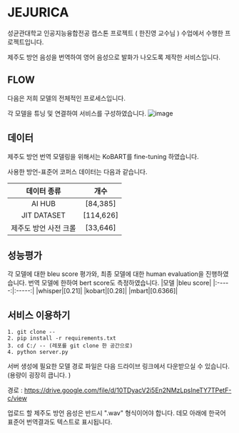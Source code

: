 # JEJURICA
성균관대학교 인공지능융합전공 캡스톤 프로젝트 ( 한진영 교수님 ) 수업에서 수행한 프로젝트입니다.  

제주도 방언 음성을 번역하여 영어 음성으로 발화가 나오도록 제작한 서비스입니다. 

## FLOW

다음은 저희 모델의 전체적인 프로세스입니다. 

각 모델을 튜닝 및 연결하여 서비스를 구성하였습니다. 
![image](https://github.com/yunseo4401/JEJURICA/assets/121151508/61c2197b-2875-4955-9c5b-feb06ccdd73f)

## 데이터 
제주도 방언 번역 모델링을 위해서는 KoBART를 fine-tuning 하였습니다. 

사용한 방언-표준어 코퍼스 데이터는 다음과 같습니다. 
   
|데이터 종류|개수|
|:-----:|:-----:|
|AI HUB|[84,385]|
|JIT DATASET|[114,626]|
|제주도 방언 사전 크롤|[33,646]|


## 성능평가

각 모델에 대한 bleu score 평가와, 최종 모델에 대한 human evaluation을 진행하였습니다. 
번역 모델에 한하여 bert score도 측정하였습니다.
|모델 |bleu score|
|:-----:|:-----:|
|whisper|[0.21]|
|kobart|[0.28]|
|mbart|[0.6366]|


## 서비스 이용하기 

```
1. git clone --
2. pip install -r requirements.txt
3. cd C:/ -- (레포를 git clone 한 공간으로)
4. python server.py
```
서버 생성에 필요한 모델 경로 파일은 다음 드라이브 링크에서 다운받으실 수 있습니다. (용량이 굉장히 큽니다. )

경로 : https://drive.google.com/file/d/10TDyacV2i5En2NMzLpsIneTY7TPetF-c/view

업로드 할 제주도 방언 음성은 반드시 ".wav" 형식이어야 합니다. 
데모 아래에 한국어 표준어 번역결과도 텍스트로 표시됩니다. 
